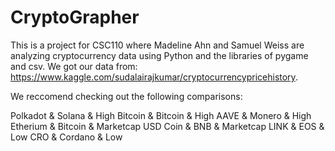 # CryptoGrapher
This is a project for CSC110 where Madeline Ahn and Samuel Weiss are analyzing cryptocurrency data using Python and the libraries of pygame and csv. We got our data from: https://www.kaggle.com/sudalairajkumar/cryptocurrencypricehistory.

We reccomend checking out the following comparisons:

Polkadot & Solana & High
Bitcoin & Bitcoin & High
AAVE & Monero & High
Etherium & Bitcoin & Marketcap
USD Coin & BNB & Marketcap
LINK & EOS & Low
CRO & Cordano & Low
